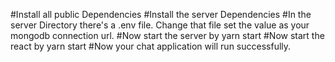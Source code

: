 #Install all public Dependencies
#Install the server Dependencies
#In the server Directory there's a .env file. Change that file set the value as your mongodb connection url.
#Now start the server by yarn start
#Now start the react by yarn start
#Now your chat application will run successfully.
